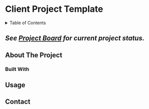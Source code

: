 <!-- Add badges here -->
# Client Project Template

<!-- TABLE OF CONTENTS -->
<details>
  <summary>Table of Contents</summary>
  <ol>
    <li>
      <a href="#about-the-project">About The Project</a>
      <ul>
        <li><a href="#built-with">Built With</a></li>
      </ul>
    </li>
    <li>
      <a href="./GETTING_STARTED.md">Getting Started</a>
    </li>
    <li><a href="#usage">Usage</a></li>
    <li><a href="#contact">Contact</a></li>
  </ol>
</details>

## *See [Project Board](https://trello.com/b/m1UGNsQm/amaranth-project-catwalk) for current project status.*

## About The Project


### Built With


## Usage


## Contact

